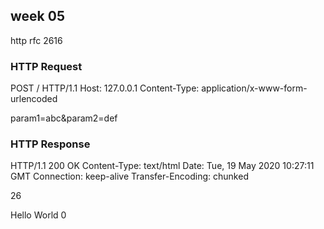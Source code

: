 ## week 05

http rfc 2616

### HTTP Request
POST / HTTP/1.1
Host: 127.0.0.1
Content-Type:  application/x-www-form-urlencoded

param1=abc&param2=def


### HTTP Response
HTTP/1.1 200 OK
Content-Type: text/html
Date: Tue, 19 May 2020 10:27:11 GMT
Connection: keep-alive
Transfer-Encoding: chunked

26
<html><body> Hello World<body></html>
0
